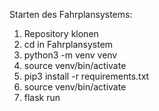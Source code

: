 Starten des Fahrplansystems:
1. Repository klonen
2. cd in Fahrplansystem
3. python3 -m venv venv
4. source venv/bin/activate
5. pip3 install -r requirements.txt
6. source venv/bin/activate 
7. flask run
